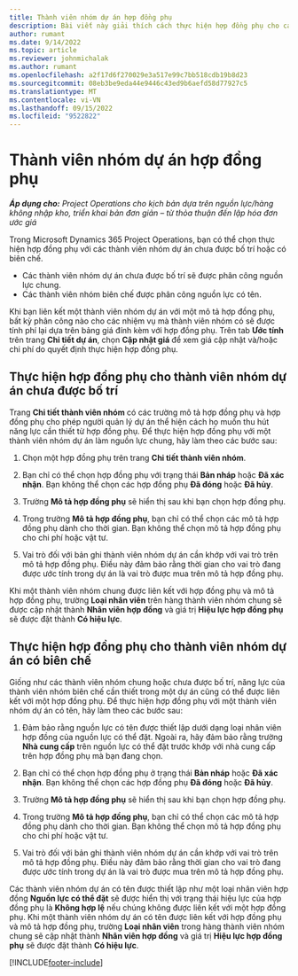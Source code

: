```yaml
---
title: Thành viên nhóm dự án hợp đồng phụ
description: Bài viết này giải thích cách thực hiện hợp đồng phụ cho các thành viên nhóm dự án trong Microsoft Dynamics 365 Project Operations.
author: rumant
ms.date: 9/14/2022
ms.topic: article
ms.reviewer: johnmichalak
ms.author: rumant
ms.openlocfilehash: a2f17d6f270029e3a517e99c7bb518cdb19b8d23
ms.sourcegitcommit: 08eb3be9eda44e9446c43ed9b6aefd58d77927c5
ms.translationtype: MT
ms.contentlocale: vi-VN
ms.lasthandoff: 09/15/2022
ms.locfileid: "9522822"
---
```

# <a name="subcontracting-project-team-members"></a>Thành viên nhóm dự án hợp đồng phụ

_**Áp dụng cho:** Project Operations cho kịch bản dựa trên nguồn lực/hàng không nhập kho, triển khai bản đơn giản – từ thỏa thuận đến lập hóa đơn ước giá_

Trong Microsoft Dynamics 365 Project Operations, bạn có thể chọn thực hiện hợp đồng phụ với các thành viên nhóm dự án chưa được bố trí hoặc có biên chế.

- Các thành viên nhóm dự án chưa được bố trí sẽ được phân công nguồn lực chung.
- Các thành viên nhóm biên chế được phân công nguồn lực có tên.

Khi bạn liên kết một thành viên nhóm dự án với một mô tả hợp đồng phụ, bất kỳ phân công nào cho các nhiệm vụ mà thành viên nhóm có sẽ được tính phí lại dựa trên bảng giá đính kèm với hợp đồng phụ.  Trên tab **Ước tính** trên trang **Chi tiết dự án**, chọn **Cập nhật giá** để xem giá cập nhật và/hoặc chi phí do quyết định thực hiện hợp đồng phụ. 

## <a name="subcontracting-an-unstaffed-project-team-member"></a>Thực hiện hợp đồng phụ cho thành viên nhóm dự án chưa được bố trí
Trang **Chi tiết thành viên nhóm** có các trường mô tả hợp đồng phụ và hợp đồng phụ cho phép người quản lý dự án thể hiện cách họ muốn thu hút năng lực cần thiết từ hợp đồng phụ. Để thực hiện hợp đồng phụ với một thành viên nhóm dự án làm nguồn lực chung, hãy làm theo các bước sau:

1.  Chọn một hợp đồng phụ trên trang **Chi tiết thành viên nhóm**.

2.  Bạn chỉ có thể chọn hợp đồng phụ với trạng thái **Bản nháp** hoặc **Đã xác nhận**. Bạn không thể chọn các hợp đồng phụ **Đã đóng** hoặc **Đã hủy**. 

3.  Trường **Mô tả hợp đồng phụ** sẽ hiển thị sau khi bạn chọn hợp đồng phụ.

4.  Trong trường **Mô tả hợp đồng phụ**, bạn chỉ có thể chọn các mô tả hợp đồng phụ dành cho thời gian. Bạn không thể chọn mô tả hợp đồng phụ cho chi phí hoặc vật tư.

5.  Vai trò đối với bản ghi thành viên nhóm dự án cần khớp với vai trò trên mô tả hợp đồng phụ. Điều này đảm bảo rằng thời gian cho vai trò đang được ước tính trong dự án là vai trò được mua trên mô tả hợp đồng phụ. 

Khi một thành viên nhóm chung được liên kết với hợp đồng phụ và mô tả hợp đồng phụ, trường **Loại nhân viên** trên hàng thành viên nhóm chung sẽ được cập nhật thành **Nhân viên hợp đồng** và giá trị **Hiệu lực hợp đồng phụ** sẽ được đặt thành **Có hiệu lực**.

## <a name="subcontracting-a-staffed-project-team-member"></a>Thực hiện hợp đồng phụ cho thành viên nhóm dự án có biên chế
Giống như các thành viên nhóm chung hoặc chưa được bố trí, năng lực của thành viên nhóm biên chế cần thiết trong một dự án cũng có thể được liên kết với một hợp đồng phụ. Để thực hiện hợp đồng phụ với một thành viên nhóm dự án có tên, hãy làm theo các bước sau:

1.  Đảm bảo rằng nguồn lực có tên được thiết lập dưới dạng loại nhân viên hợp đồng của nguồn lực có thể đặt. Ngoài ra, hãy đảm bảo rằng trường **Nhà cung cấp** trên nguồn lực có thể đặt trước khớp với nhà cung cấp trên hợp đồng phụ mà bạn đang chọn. 

2.  Bạn chỉ có thể chọn hợp đồng phụ ở trạng thái **Bản nháp** hoặc **Đã xác nhận**. Bạn không thể chọn các hợp đồng phụ **Đã đóng** hoặc **Đã hủy**. 

3.  Trường **Mô tả hợp đồng phụ** sẽ hiển thị sau khi bạn chọn hợp đồng phụ.

4.  Trong trường **Mô tả hợp đồng phụ**, bạn chỉ có thể chọn các mô tả hợp đồng phụ dành cho thời gian. Bạn không thể chọn mô tả hợp đồng phụ cho chi phí hoặc vật tư.

5.  Vai trò đối với bản ghi thành viên nhóm dự án cần khớp với vai trò trên mô tả hợp đồng phụ. Điều này đảm bảo rằng thời gian cho vai trò đang được ước tính trong dự án là vai trò được mua trên mô tả hợp đồng phụ. 

Các thành viên nhóm dự án có tên được thiết lập như một loại nhân viên hợp đồng **Nguồn lực có thể đặt** sẽ được hiển thị với trạng thái hiệu lực của hợp đồng phụ là **Không hợp lệ** nếu chúng không được liên kết với một hợp đồng phụ. Khi một thành viên nhóm dự án có tên được liên kết với hợp đồng phụ và mô tả hợp đồng phụ, trường **Loại nhân viên** trong hàng thành viên nhóm chung sẽ cập nhật thành **Nhân viên hợp đồng** và giá trị **Hiệu lực hợp đồng phụ** sẽ được đặt thành **Có hiệu lực**.

[!INCLUDE[footer-include](../../includes/footer-banner.md)]

